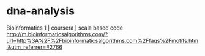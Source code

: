 # dna-analysis
Bioinformatics 1 | coursera | scala based code
http://m.bioinformaticsalgorithms.com/?url=http%3A%2F%2Fbioinformaticsalgorithms.com%2Ffaqs%2Fmotifs.html&utm_referrer=#2766

